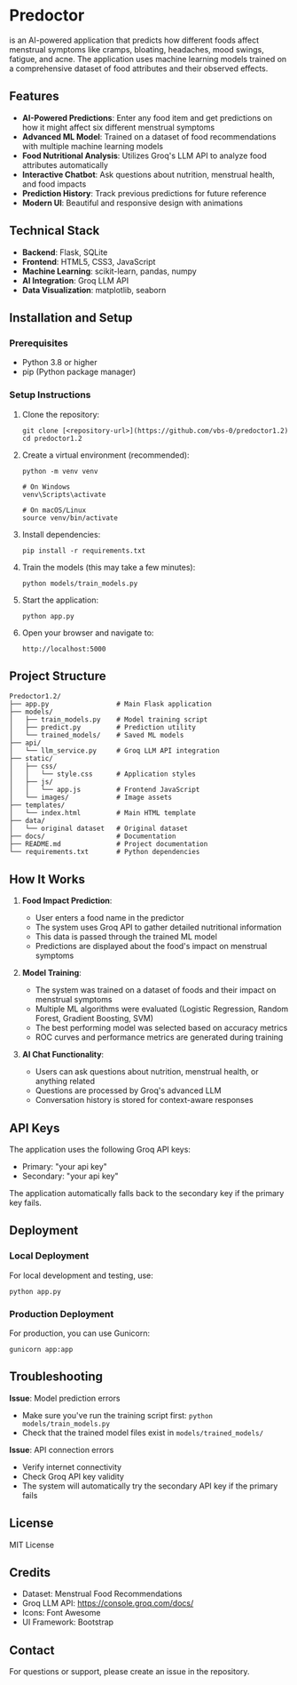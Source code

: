 # Predoctor

is an AI-powered application that predicts how different foods affect menstrual symptoms like cramps, bloating, headaches, mood swings, fatigue, and acne. The application uses machine learning models trained on a comprehensive dataset of food attributes and their observed effects.

## Features

- **AI-Powered Predictions**: Enter any food item and get predictions on how it might affect six different menstrual symptoms
- **Advanced ML Model**: Trained on a dataset of food recommendations with multiple machine learning models
- **Food Nutritional Analysis**: Utilizes Groq's LLM API to analyze food attributes automatically
- **Interactive Chatbot**: Ask questions about nutrition, menstrual health, and food impacts
- **Prediction History**: Track previous predictions for future reference
- **Modern UI**: Beautiful and responsive design with animations

## Technical Stack

- **Backend**: Flask, SQLite
- **Frontend**: HTML5, CSS3, JavaScript
- **Machine Learning**: scikit-learn, pandas, numpy
- **AI Integration**: Groq LLM API
- **Data Visualization**: matplotlib, seaborn

## Installation and Setup

### Prerequisites

- Python 3.8 or higher
- pip (Python package manager)

### Setup Instructions

1. Clone the repository:

   ```
   git clone [<repository-url>](https://github.com/vbs-0/predoctor1.2)
   cd predoctor1.2
   ```

2. Create a virtual environment (recommended):

   ```
   python -m venv venv

   # On Windows
   venv\Scripts\activate

   # On macOS/Linux
   source venv/bin/activate
   ```

3. Install dependencies:

   ```
   pip install -r requirements.txt
   ```

4. Train the models (this may take a few minutes):

   ```
   python models/train_models.py
   ```

5. Start the application:

   ```
   python app.py
   ```

6. Open your browser and navigate to:
   ```
   http://localhost:5000
   ```

## Project Structure

```
Predoctor1.2/
├── app.py                 # Main Flask application
├── models/
│   ├── train_models.py    # Model training script
│   ├── predict.py         # Prediction utility
│   └── trained_models/    # Saved ML models
├── api/
│   └── llm_service.py     # Groq LLM API integration
├── static/
│   ├── css/
│   │   └── style.css      # Application styles
│   ├── js/
│   │   └── app.js         # Frontend JavaScript
│   └── images/            # Image assets
├── templates/
│   └── index.html         # Main HTML template
├── data/
│   └── original dataset   # Original dataset
├── docs/                  # Documentation
├── README.md              # Project documentation
└── requirements.txt       # Python dependencies
```

## How It Works

1. **Food Impact Prediction**:

   - User enters a food name in the predictor
   - The system uses Groq API to gather detailed nutritional information
   - This data is passed through the trained ML model
   - Predictions are displayed about the food's impact on menstrual symptoms

2. **Model Training**:

   - The system was trained on a dataset of foods and their impact on menstrual symptoms
   - Multiple ML algorithms were evaluated (Logistic Regression, Random Forest, Gradient Boosting, SVM)
   - The best performing model was selected based on accuracy metrics
   - ROC curves and performance metrics are generated during training

3. **AI Chat Functionality**:
   - Users can ask questions about nutrition, menstrual health, or anything related
   - Questions are processed by Groq's advanced LLM
   - Conversation history is stored for context-aware responses

## API Keys

The application uses the following Groq API keys:

- Primary: "your api key"
- Secondary: "your api key"

The application automatically falls back to the secondary key if the primary key fails.

## Deployment

### Local Deployment

For local development and testing, use:

```
python app.py
```

### Production Deployment

For production, you can use Gunicorn:

```
gunicorn app:app
```

## Troubleshooting

**Issue**: Model prediction errors

- Make sure you've run the training script first: `python models/train_models.py`
- Check that the trained model files exist in `models/trained_models/`

**Issue**: API connection errors

- Verify internet connectivity
- Check Groq API key validity
- The system will automatically try the secondary API key if the primary fails

## License

MIT License

## Credits

- Dataset: Menstrual Food Recommendations
- Groq LLM API: https://console.groq.com/docs/
- Icons: Font Awesome
- UI Framework: Bootstrap

## Contact

For questions or support, please create an issue in the repository.
